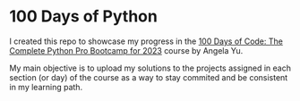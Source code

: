 # 100 Days of Python
I created this repo to showcase my progress in the [100 Days of Code: The Complete Python Pro Bootcamp for 2023](https://www.udemy.com/course/100-days-of-code/) course by Angela Yu.

My main objective is to upload my solutions to the projects assigned in each section (or day) of the course as a way to stay commited and be consistent in my learning path.